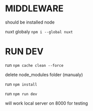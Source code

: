 # MIDDLEWARE

should be installed node 

nuxt globaly 
`npm i --global nuxt`

# RUN DEV

run `npm cache clean --force`

delete node_modules folder (manualy) 

run `npm install`

run `npm run dev`

will work local server on 8000 for testing
